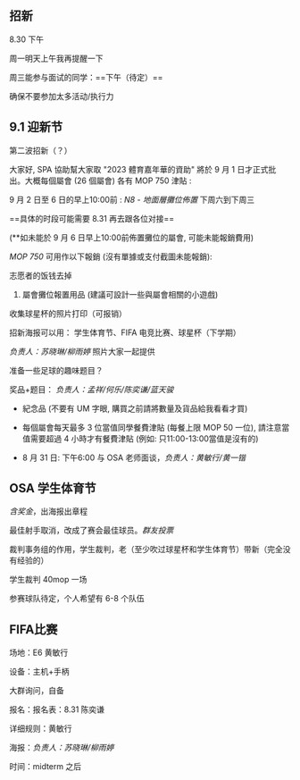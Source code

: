 ## 招新

8.30 下午 

周一明天上午我再提醒一下

周三能参与面试的同学：==下午（待定）==

确保不要参加太多活动/执行力


## 9.1 迎新节

第二波招新（？）

大家好, SPA 協助幫大家取 "2023 體育嘉年華的資助" 將於 9 月 1 日才正式批出。大概每個屬會 (26 個屬會) 各有 MOP 750 津貼 :

9 月 2 日至 6 日的早上10:00前 : *N8 - 地面層攤位佈置* 下周六到下周三

==具体的时段可能需要 8.31 再去跟各位对接==

(**如未能於 9 月 6 日早上10:00前佈置攤位的屬會, 可能未能報銷費用)

*MOP 750* 可用作以下報銷 (沒有單據或支付截圖未能報銷):

志愿者的饭钱去掉 

1) 屬會攤位報置用品 (建議可設計一些與屬會相關的小遊戲)

收集球星杯的照片打印（可报销） 

招新海报可以用： 学生体育节、FIFA 电竞比赛、球星杯（下学期）

*负责人：苏晓琳/柳雨婷* 照片大家一起提供

准备一些足球的趣味题目？

奖品+题目： *负责人：孟祥/何乐/陈奕谦/蓝天骏*


- 紀念品 (不要有 UM 字眼, 購買之前請將數量及貨品給我看看才買)

- 每個屬會每天最多 3 位當值同學餐費津貼  (每餐上限 MOP 50 一位), 請注意當值需要超過 4 小時才有餐費津貼 (例如: 只11:00-13:00當值是沒有的)

- 8 月 31 日: 下午6:00 与 OSA 老师面谈，*负责人：黄敏行/黄一锴*

## OSA 学生体育节

*含奖金*，出海报出章程

最佳射手取消，改成了赛会最佳球员。*群友投票*

裁判事务组的作用，学生裁判，老（至少吹过球星杯和学生体育节）带新（完全没有经验的）

学生裁判 40mop 一场

参赛球队待定，个人希望有 6-8 个队伍

## FIFA比赛

场地：E6  黄敏行

设备：主机+手柄

大群询问，自备

报名：报名表：8.31  陈奕谦

详细规则：黄敏行

海报：*负责人：苏晓琳/柳雨婷* 

时间：midterm 之后